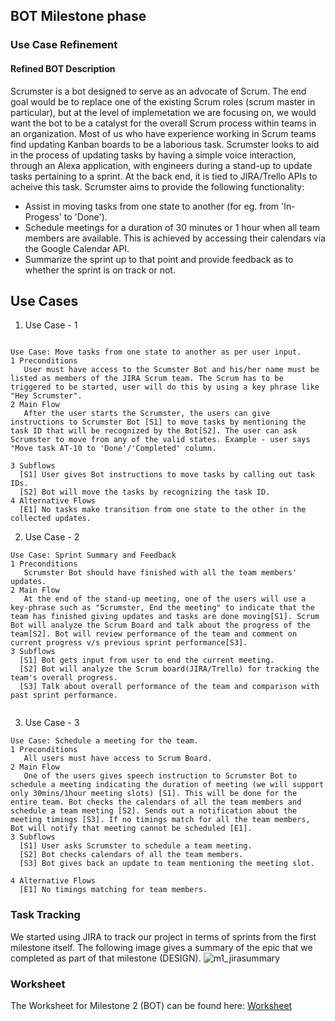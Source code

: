 ## BOT Milestone phase

### Use Case Refinement
#### Refined BOT Description
Scrumster is a bot designed to serve as an advocate of Scrum. The end goal would be to replace one of the existing Scrum roles (scrum master in particular), but at the level of implemetation we are focusing on, we would want the bot to be a catalyst for the overall Scrum process within teams in an organization. Most of us who have experience working in Scrum teams find updating Kanban boards to be a laborious task. Scrumster looks to aid in the process of updating tasks by having a simple voice interaction, through an Alexa application, with engineers during a stand-up to update tasks pertaining to a sprint. At the back end, it is tied to JIRA/Trello APIs to acheive this task. Scrumster aims to provide the following functionality:

* Assist in moving tasks from one state to another (for eg. from 'In-Progess' to 'Done'). 
* Schedule meetings for a duration of 30 minutes or 1 hour when all team members are available. This is achieved by accessing their calendars via the Google Calendar API.
* Summarize the sprint up to that point and provide feedback as to whether the sprint is on track or not.

## Use Cases

1. Use Case - 1
  
  ```
  
Use Case: Move tasks from one state to another as per user input.
1 Preconditions
     User must have access to the Scumster Bot and his/her name must be listed as members of the JIRA Scrum team. The Scrum has to be triggered to be started, user will do this by using a key phrase like "Hey Scrumster". 
2 Main Flow
     After the user starts the Scrumster, the users can give instructions to Scrumster Bot [S1] to move tasks by mentioning the task ID that will be recognized by the Bot[S2]. The user can ask Scrumster to move from any of the valid states. Example - user says "Move task AT-10 to 'Done'/'Completed' column. 
     
3 Subflows
    [S1] User gives Bot instructions to move tasks by calling out task IDs.
    [S2] Bot will move the tasks by recognizing the task ID.
4 Alternative Flows
    [E1] No tasks make transition from one state to the other in the collected updates.
  
  ```
  
2. Use Case - 2

```
Use Case: Sprint Summary and Feedback 
1 Preconditions
   Scrumster Bot should have finished with all the team members' updates. 
2 Main Flow
   At the end of the stand-up meeting, one of the users will use a key-phrase such as "Scrumster, End the meeting" to indicate that the team has finished giving updates and tasks are done moving[S1]. Scrum Bot will analyze the Scrum Board and talk about the progress of the team[S2]. Bot will review performance of the team and comment on current progress v/s previous sprint performance[S3]. 
3 Subflows
  [S1] Bot gets input from user to end the current meeting.
  [S2] Bot will analyze the Scrum board(JIRA/Trello) for tracking the team's overall progress.
  [S3] Talk about overall performance of the team and comparison with past sprint performance.
  
```

3. Use Case - 3

```
Use Case: Schedule a meeting for the team.
1 Preconditions
   All users must have access to Scrum Board.    
2 Main Flow
   One of the users gives speech instruction to Scrumster Bot to schedule a meeting indicating the duration of meeting (we will support only 30mins/1hour meeting slots) [S1]. This will be done for the entire team. Bot checks the calendars of all the team members and schedule a team meeting [S2]. Sends out a notification about the meeting timings [S3]. If no timings match for all the team members, Bot will notify that meeting cannot be scheduled [E1].
3 Subflows
  [S1] User asks Scrumster to schedule a team meeting.
  [S2] Bot checks calendars of all the team members.
  [S3] Bot gives back an update to team mentioning the meeting slot.
 
4 Alternative Flows
  [E1] No timings matching for team members.
```

### Task Tracking

We started using JIRA to track our project in terms of sprints from the first milestone itself. The following image gives a summary of the epic that we completed as part of that milestone (DESIGN).
![m1_jirasummary](https://media.github.ncsu.edu/user/8297/files/311342b4-b98b-11e7-9133-01645740bd83)

### Worksheet
The Worksheet for Milestone 2 (BOT) can be found here: [Worksheet](https://github.ncsu.edu/rmuddur/Scrumster/blob/master/Alexa-Bot/Worksheet.md)
